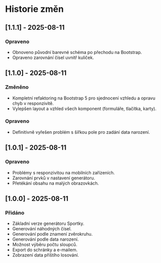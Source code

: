 # Historie změn

## [1.1.1] - 2025-08-11

### Opraveno

-   Obnoveno původní barevné schéma po přechodu na Bootstrap.
-   Opraveno zarovnání čísel uvnitř kuliček.

## [1.1.0] - 2025-08-11

### Změněno

-   Kompletní refaktoring na Bootstrap 5 pro sjednocení vzhledu a opravu chyb v responzivitě.
-   Vylepšen layout a vzhled všech komponent (formuláře, tlačítka, karty).

### Opraveno

-   Definitivně vyřešen problém s šířkou pole pro zadání data narození.

## [1.0.1] - 2025-08-11

### Opraveno

- Problémy s responzivitou na mobilních zařízeních.
- Zarovnání prvků v nastavení generátoru.
- Přetékání obsahu na malých obrazovkách.

## [1.0.0] - 2025-08-11

### Přidáno

- Základní verze generátoru Sportky.
- Generování náhodných čísel.
- Generování podle znamení zvěrokruhu.
- Generování podle data narození.
- Možnost výběru počtu sloupců.
- Export do schránky a e-mailem.
- Zobrazení data příštího losování.
